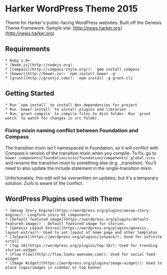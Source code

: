# Harker WordPress Theme 2015

Theme for Harker's public-facing WordPress websites. Built off the Genesis Theme Framework. Sample site: [http://news.harker.org](http://news.harker.org)

## Requirements

    * Ruby 1.9+
    * [Node.js](http://nodejs.org)
    * [compass](http://compass-style.org/): `gem install compass`
    * [bower](http://bower.io): `npm install bower -g`
    * [grunt](http://gruntjs.com/): `npm install -g grunt-cli`

## Getting Started

    * Run `npm install` to install dev dependencies for project
    * Run `bower install` to install plugins and libraries
    * Run `grunt compile` to compile files to dist folder. Run `grunt watch` to watch for changes in src folder.

### Fixing mixin naming conflict between Foundation and Compass

The transition mixin isn't namespaced in Foundation, so it will conflict with Compass's version of the transition mixin when you compile. To fix, go to `bower_components/foundation/scss/foundation/components/_global.scss` and rename the transition mixin to something else (e.g. _transition). You'll need to also update the include statement in the single-transition mixin. 

Unfortunately, this edit will be overwritten on updates, but it's a temporary solution. Zurb is aware of the conflict.

## WordPress Plugins used with Theme

    * [Aesop Story Engine](https://wordpress.org/plugins/aesop-story-engine/): Longform story UI components
    * [Default featured image](https://wordpress.org/plugins/default-featured-image/) : Default featured image for stories
    * [Genesis Layout Extras](https://wordpress.org/plugins/genesis-layout-extras/): Used to set layout of home page and other templates
    * [Jetpack](https://wordpress.org/plugins/jetpack/): Used for infinite scroll
    * [Top 10](https://wordpress.org/plugins/top-10/): Used for trending stories widget
    * [Flow Flow](http://flow.looks-awesome.com/): Used for social feed widget 
    * [Image Widget](https://wordpress.org/plugins/image-widget/): Used to place logos/images in sidebar or top banner
